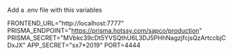 Add a .env file with this variables

FRONTEND_URL="http://localhost:7777"
PRISMA_ENDPOINT="https://prisma.hotssy.com/sapco/production"
PRISMA_SECRET="MVbkc39cDt5YVSQthU6L3DJ5PHhNagzjfcjsQzArtccbjCDxJX"
APP_SECRET="sx7\*2019"
PORT=4444

